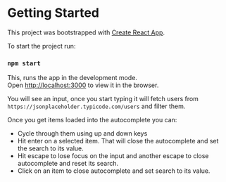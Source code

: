 # Getting Started

This project was bootstrapped with [Create React App](https://github.com/facebook/create-react-app).

To start the project run:

### `npm start`

This, runs the app in the development mode.\
Open [http://localhost:3000](http://localhost:3000) to view it in the browser.

You will see an input, once you start typing it will fetch users from `https://jsonplaceholder.typicode.com/users` and filter them.

Once you get items loaded into the autocomplete you can:

- Cycle through them using up and down keys
- Hit enter on a selected item. That will close the autocomplete and set the search to its value.
- Hit escape to lose focus on the input and another escape to close autocomplete and reset its search.
- Click on an item to close autocomplete and set search to its value.
